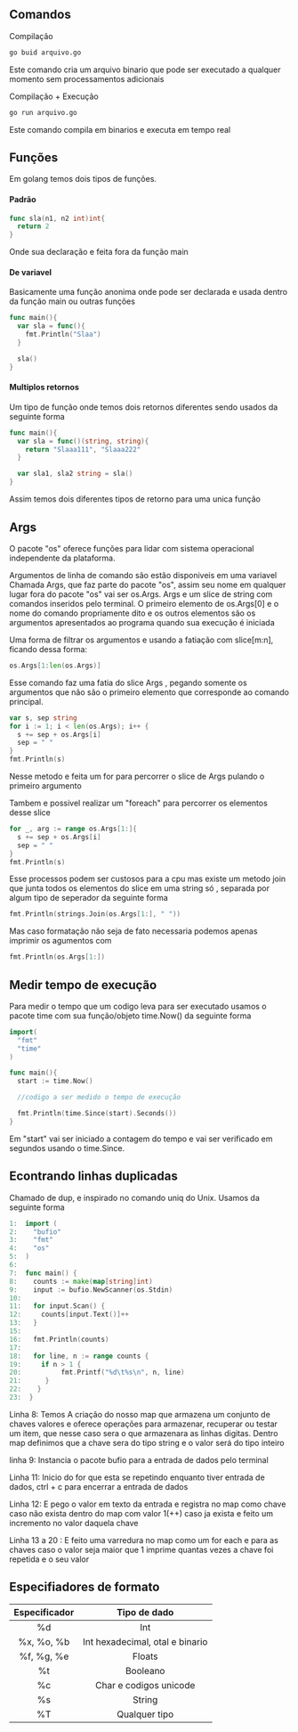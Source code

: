 ## Comandos
Compilação
~~~sh
go buid arquivo.go
~~~
Este comando cria um arquivo binario que pode ser executado a qualquer momento sem processamentos adicionais

Compilação + Execução
~~~sh
go run arquivo.go
~~~
Este comando compila em binarios e executa em tempo real

## Funções

Em golang temos dois tipos de funções.
#### Padrão
~~~go
func sla(n1, n2 int)int{
  return 2
}
~~~
Onde sua declaração e feita fora da função main

#### De variavel
Basicamente uma função anonima onde pode ser declarada e usada dentro da função main ou outras funções

~~~go
func main(){
  var sla = func(){
    fmt.Println("Slaa")
  }

  sla()
}
~~~

#### Multiplos retornos
Um tipo de função onde temos dois retornos diferentes sendo usados da seguinte forma
~~~go
func main(){
  var sla = func()(string, string){
    return "Slaaa111", "Slaaa222"
  }

  var sla1, sla2 string = sla()
}
~~~
Assim temos dois diferentes tipos de retorno para uma unica função

## Args

O pacote "os" oferece funções para lidar com sistema operacional independente da plataforma.

Argumentos de linha de comando são  estão disponiveis em uma variavel Chamada Args, que faz parte do pacote "os", assim seu nome em qualquer lugar fora do pacote "os" vai ser os.Args.
Args e um slice de string com comandos inseridos pelo terminal.
O primeiro elemento de os.Args[0] e o nome do comando propriamente dito e os outros elementos são os argumentos apresentados ao programa quando sua execução é iniciada

Uma forma de filtrar os argumentos e usando a fatiação com slice[m:n], ficando dessa forma:
~~~go
os.Args[1:len(os.Args)]
~~~
Esse comando faz uma fatia do slice Args , pegando somente os argumentos que não são o primeiro elemento que corresponde ao comando principal.

~~~go
var s, sep string
for i := 1; i < len(os.Args); i++ {
  s += sep + os.Args[i]
  sep = " "
}
fmt.Println(s)
~~~

Nesse metodo e feita um for para percorrer o slice de Args pulando o primeiro argumento

Tambem e possivel realizar um "foreach" para percorrer os elementos desse slice

~~~go
for _, arg := range os.Args[1:]{
  s += sep + os.Args[i]
  sep = " "
}
fmt.Println(s)
~~~

Esse processos podem ser custosos para a cpu mas existe um metodo join que junta todos os elementos do slice em uma string só , separada por algum tipo de seperador da seguinte forma

~~~go
fmt.Println(strings.Join(os.Args[1:], " "))
~~~

Mas caso formatação não seja de fato necessaria podemos apenas imprimir os agumentos com

~~~go
fmt.Println(os.Args[1:])
~~~

## Medir tempo de execução

Para medir o tempo que um codigo leva para ser executado usamos o pacote time com sua função/objeto time.Now() da seguinte forma

~~~go
import(
  "fmt"
  "time"
)

func main(){
  start := time.Now()

  //codigo a ser medido o tempo de execução

  fmt.Println(time.Since(start).Seconds())
}
~~~
Em "start" vai ser iniciado a contagem do tempo e vai ser verificado em segundos usando o time.Since.

## Econtrando linhas duplicadas

Chamado de dup, e inspirado no comando uniq do Unix. Usamos da seguinte forma

~~~go
1:  import (
2:    "bufio"
3:    "fmt"
4:    "os"
5:  )
6:
7:  func main() {
8:    counts := make(map[string]int)
9:    input := bufio.NewScanner(os.Stdin)
10:  
11:   for input.Scan() {
12:     counts[input.Text()]++
13:	  }
15:
16:   fmt.Println(counts)
17:
18:   for line, n := range counts {
19:     if n > 1 {
20:			 fmt.Printf("%d\t%s\n", n, line)
21:		 }
22:    }
23:  }
~~~
Linha 8: Temos A criação do nosso map que armazena um conjunto de chaves valores e oferece operações para armazenar, recuperar ou testar um item, que nesse caso sera o que armazenara as linhas digitas. Dentro map definimos que a chave sera do tipo string e o valor será do tipo inteiro

linha 9: Instancia o pacote bufio para a entrada de dados pelo terminal

Linha 11: Inicio do for que esta se repetindo enquanto tiver entrada de dados, ctrl + c para encerrar a entrada de dados

Linha 12: E pego o valor em texto da entrada e registra no map como chave caso não exista dentro do map com valor 1(++) caso ja exista e feito um incremento no valor daquela chave

Linha 13 a 20 : E feito uma varredura no map como um for each e para as chaves caso o valor seja maior que 1 imprime quantas vezes a chave foi repetida e o seu valor

## Especifiadores de formato 
Especificador   | Tipo de dado
:---------: | :------:
%d | Int
%x, %o, %b | Int hexadecimal, otal e binario
%f, %g, %e | Floats
%t |  Booleano
%c | Char e codigos unicode
%s | String
%T | Qualquer tipo
